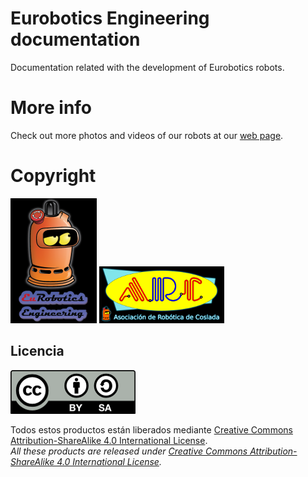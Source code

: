# Eurobotics Engineering documentation

Documentation related with the development of Eurobotics robots.

# More info

Check out more photos and videos of our robots at our [web page](http://arc-robots.org).

# Copyright

![Eurobotics Engineering](./logos/logo_eurobotics_eng.png)
![Asociación de Robótica de Coslada (ARC)](./logos/logo_arc.png)

## Licencia

![Creative Commons Attribution-ShareAlike 4.0 International License](./licencia/by-sa.png)

Todos estos productos están liberados mediante [Creative Commons Attribution-ShareAlike 4.0 International License](http://creativecommons.org/licenses/by-sa/4.0/).  
_All these products are released under [Creative Commons Attribution-ShareAlike 4.0 International License](http://creativecommons.org/licenses/by-sa/4.0/)._
